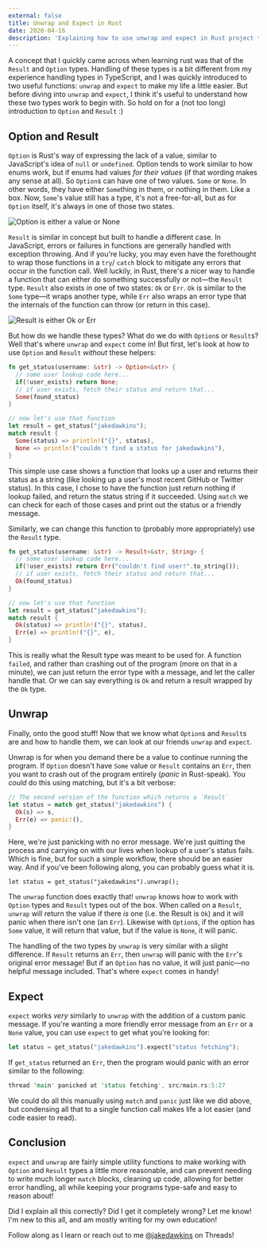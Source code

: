 ```yaml
---
external: false
title: Unwrap and Expect in Rust
date: 2020-04-16
description: 'Explaining how to use unwrap and expect in Rust project to handle Option and Result!'
---
```


A concept that I quickly came across when learning rust was that of the `Result` and `Option` types. Handling of these types is a bit different from my experience handling types in TypeScript, and I was quickly introduced to two useful functions: `unwrap` and `expect` to make my life a little easier. But before diving into `unwrap` and `expect`, I think it's useful to understand how these two types work to begin with. So hold on for a (not too long) introduction to `Option` and `Result` :)

## Option and Result

`Option` is Rust's way of expressing the lack of a value, similar to JavaScript's idea of `null` or `undefined`. Option tends to work similar to how enums work, but if enums had values _for their values_ (if that wording makes any sense at all). So `Option`s can have one of two values. `Some` or `None`. In other words, they have either `Some`thing in them, or nothing in them. Like a box. Now, `Some`'s value still has a type, it's not a free-for-all, but as for `Option` itself, it's always in one of those two states.

![Option is either a value or None](/images/blog/rust-options.png)

`Result` is similar in concept but built to handle a different case. In JavaScript, errors or failures in functions are generally handled with exception throwing. And if you're lucky, you may even have the forethought to wrap those functions in a `try`/ `catch` block to mitigate any errors that occur in the function call. Well luckily, in Rust, there's a nicer way to handle a function that can either do something successfully or not—the `Result` type. `Result` also exists in one of two states: `Ok` or `Err`. `Ok` is similar to the `Some` type—it wraps another type, while `Err` also wraps an error type that the internals of the function can throw (or return in this case).

![Result is either Ok or Err](/images/blog/rust-results.png)

But how do we handle these types? What do we do with `Option`s or `Result`s? Well that's where `unwrap` and `expect` come in! But first, let's look at how to use `Option` and `Result` _without_ these helpers:

```rust
fn get_status(username: &str) -> Option<&str> {
  // some user lookup code here...
  if(!user_exists) return None;
  // if user exists, fetch their status and return that...
  Some(found_status)
}

// now let's use that function
let result = get_status("jakedawkins");
match result {
  Some(status) => println!("{}", status),
  None => println!("couldn't find a status for jakedawkins"),
}
```

This simple use case shows a function that looks up a user and returns their status as a string (like looking up a user's most recent GitHub or Twitter status). In this case, I chose to have the function just return nothing if lookup failed, and return the status string if it succeeded. Using `match` we can check for each of those cases and print out the status or a friendly message.

Similarly, we can change this function to (probably more appropriately) use the `Result` type.

```rust
fn get_status(username: &str) -> Result<&str, String> {
  // some user lookup code here...
  if(!user_exists) return Err("couldn't find user!".to_string());
  // if user exists, fetch their status and return that...
  Ok(found_status)
}

// now let's use that function
let result = get_status("jakedawkins");
match result {
  Ok(status) => println!("{}", status),
  Err(e) => println!("{}", e),
}
```

This is really what the Result type was meant to be used for. A function `failed`, and rather than crashing out of the program (more on that in a minute), we can just return the error type with a message, and let the caller handle that. Or we can say everything is `Ok` and return a result wrapped by the `Ok` type.

## Unwrap

Finally, onto the good stuff! Now that we know what `Option`s and `Result`s are and how to handle them, we can look at our friends `unwrap` and `expect`.

Unwrap is for when you demand there be a value to continue running the program. If `Option` doesn't have `Some` value or `Result` contains an `Err`, then you want to crash out of the program entirely (_panic_ in Rust-speak). You _could_ do this using matching, but it's a bit verbose:

```rust
// The second version of the function which returns a `Result`
let status = match get_status("jakedawkins") {
  Ok(s) => s,
  Err(e) => panic!(),
}
```

Here, we're just panicking with no error message. We're just quitting the process and carrying on with our lives when lookup of a user's status fails. Which is fine, but for such a simple workflow, there should be an easier way. And if you've been following along, you can probably guess what it is.

    let status = get_status("jakedawkins").unwrap();

The `unwrap` function does exactly that! `unwrap` knows how to work with `Option` types and `Result` types out of the box. When called on a `Result`, `unwrap` will return the value if there _is_ one (i.e. the Result is `Ok`) and it will panic when there isn't one (an `Err`). Likewise with `Option`s, if the option has `Some` value, it will return that value, but if the value is `None`, it will panic.

The handling of the two types by `unwrap` is very similar with a slight difference. If `Result` returns an `Err`, then `unwrap` will panic with the `Err`'s original error message! But if an `Option` has no value, it will just panic—no helpful message included. That's where `expect` comes in handy!

## Expect

`expect` works _very_ similarly to `unwrap` with the addition of a custom panic message. If you're wanting a more friendly error message from an `Err` or a `None` value, you can use `expect` to get what you're looking for:

```rust
let status = get_status("jakedawkins").expect("status fetching");
```

If `get_status` returned an `Err`, then the program would panic with an error similar to the following:

```rust
thread 'main' panicked at 'status fetching', src/main.rs:5:27
```

We could do all this manually using `match` and `panic` just like we did above, but condensing all that to a single function call makes life a lot easier (and code easier to read).

## Conclusion

`expect` and `unwrap` are fairly simple utility functions to make working with `Option` and `Result` types a little more reasonable, and can prevent needing to write much longer `match` blocks, cleaning up code, allowing for better error handling, all while keeping your programs type-safe and easy to reason about!

Did I explain all this correctly? Did I get it completely wrong? Let me know! I'm new to this all, and am mostly writing for my own education!

Follow along as I learn or reach out to me [@jakedawkins](https://threads.net/@jakedawkins) on Threads!

